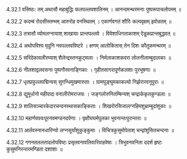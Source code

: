 4.32.1
वसिष्ठः:
तम् अथासौ महाबुद्धिः फलपल्लवशालिनम् ।
आनन्दमन्थरमनाः पुष्परूपाचलोपमम् ॥


4.32.2
कदम्बं रोदसीस्तम्भम् आरुरोह वनस्थितम् ।
एकार्णवगतं शौरिः कल्पवृक्षम् इवोन्नतम् ॥


4.32.3
तत्रासौ व्योमलग्नायाश् शाखायाः प्रान्तपल्लवे ।
विवेशाधिगताकाशम् ऐडूकप्रान्तबुद्धवत् ॥


4.32.4
अथोपविश्य मृदुनि नवपल्लवविष्टरे ।
क्षणम् आलोकितास् तेन दिशः कौतुकमन्थरम् ॥


4.32.5
सरिदेकावलीरम्याश् शैलेन्द्रस्तनकुट्मलाः ।
निर्मलाकाशकवरा लोलनीलाम्बुदालकाः ॥


4.32.6
नीलशाद्वलवसनाः पुष्पगौरवनाङ्गिकाः ।
गृहीतसागरापूर्णकलशाः पुरभूषणाः ॥


4.32.7
धृतप्रफुल्लपद्मिन्यस् सुगन्धिमुखमारुताः ।
ग्रामघुङ्घुमकाकल्यो निर्झरारवनूपुराः ॥


4.32.8
द्युमूर्धानो महीपादा वनालीरोमराजयः ।
जङ्गलोरुनितम्बिन्यश् चन्द्रार्ककृतकुण्डलाः ॥


4.32.9
शालिसञ्चारकेदारचन्दनस्थासकाङ्किताः ।
शिखरोरसिजालग्नहिमशुभ्राम्बुदांशुकाः ॥


4.32.10
महार्णवपयःपूरनवमण्डनदर्पणाः ।
वृक्षौघघर्मपुलका भुवनान्तःपुरान्तराः ॥


4.32.11
आर्तवस्नानधारिण्यो लग्नसूर्यांशुकुङ्कुमाः ।
विचित्रकुसुमोपेताश् चन्द्रांशुसितचन्दनाः ॥


4.32.12
गगनतललतादलोपविष्टः प्रसृतवनावलिवारिवाहवेषाः ।
त्रिभुवनवनिता ददर्श हृष्टः कुसुमनिरन्तरमण्डिता दशाशाः ॥

